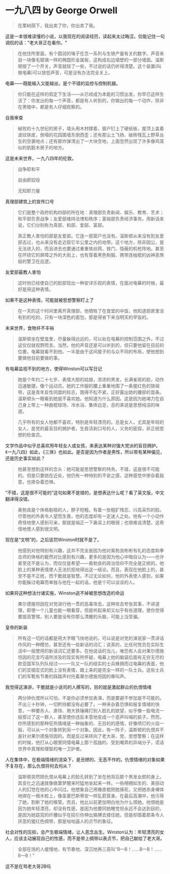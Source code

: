 # 一九八四 by George Orwell

> 在栗树荫下，我出卖了你，你出卖了我。

这是一本很难读懂的小说，以我现在的阅读经历，读起来太过晦涩。仅能记住一句调侃的话："老大哥正在看你。"

> 在他住所里面，有个圆润的嗓子在念一系列与生铁产量有关的数字。声音来自一块像毛玻璃一样的椭圆形金属板，这构成右边墙壁的一部分墙面。温斯顿按了一个开关，声音就轻了一些，不过说的话仍听得清楚。这个装置(叫做电幕)可以放低声音，可是没有办法完全关上。

电幕——既能输入又能输出，是个不错的监控与控制机器。

> 你只能在这样的假定下生活——从已经成为本能的习惯出发，你早已这样生活了：你发出的每一个声音，都是有人听到的，你做出的每一个动作，除非在黑暗中，都是有人仔细观察的。

自我审查

> 破败的十九世纪的房子，墙头用木材撑着，窗户钉上了硬纸板，屋顶上盖着波纹铁皮，倒塌的花园围墙东倒西歪；还有那尘土飞扬、破砖残瓦上野草丛生的空袭地点；还有那炸弹清出了一大块空地，上面忽然出现了许多像鸡笼似的肮脏木房子的地方。

这是未来世界，一九八四年的伦敦。

> 战争即和平
>
> 自由即奴役
>
> 无知即力量

真理部建筑上的宣传口号

> 它们是整个政府机构四部的所在地：真理部负责新闻、娱乐、教育、艺术；和平部负责战争；友爱部维持法律和秩序；富裕部负责经济事务。用新话来说，它们分别称为真部、和部、爱部、富部。
>
> 真正教人害怕的部是友爱部。它连一扇窗户也没有。温斯顿从来没有到友爱部去过，也从来没有走近距它半公里之内的地带。这个地方，除非因公，是无法进入的，而且进去也要通过重重铁丝网、铁门、隐蔽的机枪阵地。甚至在环绕它的屏障之外的大街上，也有穿着黑色制服、携带连枷棍的凶神恶煞般的警卫在巡逻。

友爱部最教人害怕

> 这时他已经使自己的脸部现出一种安详乐观的表情，在面对电幕的时候，最好是用这种表情。

如果不是这种表情，可能就被思想警察盯上了

> 在一天的这个时间里离开真理部，他牺牲了在食堂的中饭，他知道厨房里没有别的吃的，只有一块深色的面包，那是得省下来当明天的早饭的。

未来世界，食物并不丰裕

> 温斯顿坐在壁龛里，尽量躲得远远的，可以处在电幕的控制范围之外，不过这仅仅就视野而言。当然，他的声音还是可以听到的，但只要他留在目前的位置，电幕就看不到他。一半是由于这间屋子的与众不同的布局，使他想到要做他目前要做的事。

有电幕监视不到的地方，使得Winston可以写日记

> 她是个年约二十七岁、表情大胆的姑娘，浓浓的黑发，长满雀斑的脸，动作迅速敏捷，像个运动员。她的工作服的腰上重重地围了一条猩红色的狭缎带，这是青年反性同盟的标志，围得不松不紧，正好露出她的腰部的苗条。温斯顿头一眼看到她就不喜欢她。他知道为什么原因。这是因为她竭力在自己身上带上一种曲棍球场、冷水浴、集体远足，总的来说是思想纯洁的味道。
>
> 几乎所有的女人他都不喜欢，特别是年轻漂亮的。总是女人，尤其是年轻的女人，是党的最盲目的拥护者，生吞活剥口号的人，义务的密探，非正统思想的检查员。

文学作品中似乎总喜欢用年轻女人或女孩，来表达某种对强大党派的盲目拥护。《一九八四》如此，《三体》也如此。是否是因为作者是男性，所以带有某种偏见，还是历史事实如此？

> 他甚至想到这样的念头：她可能是思想警察的特务。不错，这是很不可能的。但是只要她在近处，他仍有一种特别的不安之感，这种感觉中掺杂着敌意，也掺杂着恐惧。

“不错，这是很不可能的”这句如果不是错的，是想表达什么呢？看了英文版，中文翻译得没错。

> 奥勃良是个体格魁梧的人，脖子短粗，有着一张粗犷残忍、兴高采烈的脸。尽管他的外表令人望而生畏，他的态度却有一定迷人之处。他有一个小动作奇怪地使人感到可亲，那就是端正一下鼻梁上的眼镜；也很难说清楚，这奇怪地使人感到很文明。

现在是“文明”的，之后惩罚Winston时就不是了。

> 他感到对他特别有兴趣，这并不完全是因为他对奥勃良彬彬有礼的态度和拳击师的体格的截然对比感到有兴趣，更多的是因为他心中暗自认为——也许甚至还不是认为，而仅仅是希望——奥勃良的政治信仰不完全是正统的。他脸上的某种表情使人无法抗拒地得出这一结论。而且，表现在他脸上的，甚至不是不正统，而干脆就是智慧。不过无论如何，他的外表使人感到，如果你能躲过电幕而单独与他在一起的话，他是个可以谈谈的人。

如果将这种想法付诸实施，Winston逃不掉被思想改造的命运

> 果尔德施坦因在对党进行他一贯的恶毒攻击，这种攻击夸张其事，不讲道理，即使一个儿童也能一眼看穿，但是听起来却又似乎有些道理，使你觉得要提高警惕，别人要是没有你那么清醒的头脑，可能上当受骗。

皇帝的新装

> 所有这一切的话都是用大字眼飞快地说的，可以说是对党的演说家一贯讲话作风的一种模仿，甚至还有一些新话的词汇；说真的，比任何党员在实际生活中一般使用的新话词汇还要多。在他说话的当儿，唯恐有人会对果尔德施坦因的花言巧语所涉及的现实有所怀疑，电幕上他的脑袋后面有无穷无尽的欧亚国军队列队经过——一队又一队的结实的士兵蜂拥而过电幕的表面，他们的亚细亚式的脸上没有表情，跟上来的是完全一样的一队士兵。这些士兵们的军靴有节奏的踩踏声衬托着果尔德施坦因的嘶叫声。

我觉得这演讲，干脆就是小说司的人撰写的，目的就是激起群众的仇恨情绪

> 两分钟仇恨所以可怕，不是你必须参加表演，而是要避不参加是不可能的。不出三十秒钟，一切矜持都没有必要了。一种夹杂着恐惧和报复情绪的快意，一种要杀人、虐待、用大铁锤痛打别人脸孔的欲望，似乎像一股电流一般穿过了这一群人，甚至使你违反本意地变成一个恶声叫喊的疯子。然而，你所感到的那种狂热情绪是一种抽象的、无目的的感情，好像喷灯的火焰一般，可以从一个对象转到另一个对象。因此，有一阵子，温斯顿的仇恨并不是针对果尔德施坦因的，而是反过来转向了老大哥、党、思想警察；在这样的时候，他打从心眼里同情电幕上那个孤独的、受到嘲弄的异端分子，谎话世界中真理和理智的唯一卫护者。

人在集体中，在极端情绪的渲染下，是丑陋的、无恶不作的。仇恨情绪的对象如果不复存在，那么仇恨将何去何从？

> 温斯顿突然把仇恨从电幕上的脸孔转到了坐在他背后那个黑发女郎的身上，其变化之迅速就像做噩梦醒来时猛地坐起来一样。一些栩栩如生的、美丽动人的幻觉在他的心中闪过。他想象自己用橡皮棍把她揍死，又把她赤身裸体地绑在一根木桩上，像圣塞巴斯蒂安一样乱箭穿身。在最后高潮中，他污辱了她，割断了她的喉管。而且，他比以前更加明白他为什么恨她。他恨她是因为她年轻漂亮，却没有性感，是因为他要同她睡觉但永远不会达到目的，是因为她窈窕的纤腰似乎在招引你伸出胳膊去搂住她，但是却围着那条令人厌恶的猩红色绸带，那是咄咄逼人的贞节的象征。

社会对性的压抑，会产生极端情绪，让人恶念丛生。Winston认为：年轻漂亮的女人，应该主动展现自己的性感，而不是带上绸带以表贞节，把自己献给了老大哥。

> 全部在场的人缓慢地、有节奏地、深沉地再三高叫“B—B！……B—B！……B—B！”

这不是在骂老大哥2B吗
